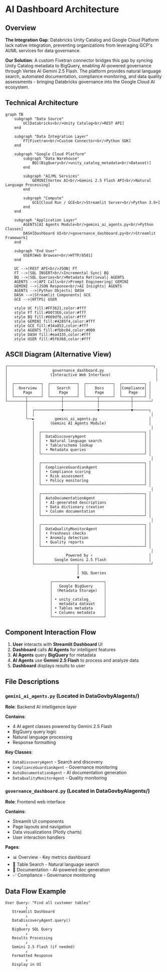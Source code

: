 # AI Dashboard Architecture

## Overview

**The Integration Gap**: Databricks Unity Catalog and Google Cloud Platform lack native integration, preventing organizations from leveraging GCP's AI/ML services for data governance.

**Our Solution**: A custom Fivetran connector bridges this gap by syncing Unity Catalog metadata to BigQuery, enabling AI-powered governance through Vertex AI Gemini 2.5 Flash. The platform provides natural language search, automated documentation, compliance monitoring, and data quality assessments - bringing Databricks governance into the Google Cloud AI ecosystem.

## Technical Architecture

```mermaid
graph TB
    subgraph "Data Source"
        UC[Databricks<br/>Unity Catalog<br/>REST API]
    end

    subgraph "Data Integration Layer"
        FT[Fivetran<br/>Custom Connector<br/>Python SDK]
    end

    subgraph "Google Cloud Platform"
        subgraph "Data Warehouse"
            BQ[(BigQuery<br/>unity_catalog_metadata<br/>Dataset)]
        end

        subgraph "AI/ML Services"
            GEMINI[Vertex AI<br/>Gemini 2.5 Flash API<br/>Natural Language Processing]
        end

        subgraph "Compute"
            GCE[Cloud Run / GCE<br/>Streamlit Server<br/>Python 3.9+]
        end
    end

    subgraph "Application Layer"
        AGENTS[AI Agents Module<br/>gemini_ai_agents.py<br/>Python Classes]
        DASH[Dashboard UI<br/>governance_dashboard.py<br/>Streamlit Framework]
    end

    subgraph "End User"
        USER[Web Browser<br/>HTTP/8501]
    end

    UC -->|REST API<br/>JSON| FT
    FT -->|SQL INSERT<br/>Incremental Sync| BQ
    BQ -->|SQL Queries<br/>Metadata Retrieval| AGENTS
    AGENTS -->|API Calls<br/>Prompt Engineering| GEMINI
    GEMINI -->|JSON Response<br/>AI Insights| AGENTS
    AGENTS -->|Python Objects| DASH
    DASH -->|Streamlit Components| GCE
    GCE -->|HTTPS| USER

    style UC fill:#FF3621,color:#fff
    style FT fill:#0073E6,color:#fff
    style BQ fill:#669df6,color:#fff
    style GEMINI fill:#4285f4,color:#fff
    style GCE fill:#34a853,color:#fff
    style AGENTS fill:#fbbc04,color:#000
    style DASH fill:#ea4335,color:#fff
    style USER fill:#5f6368,color:#fff
```

## ASCII Diagram (Alternative View)

```
┌─────────────────────────────────────────────────────────────────┐
│                    governance_dashboard.py                       │
│                   (Interactive Web Interface)                    │
│                                                                  │
│  ┌────────────┐  ┌────────────┐  ┌────────────┐  ┌──────────┐ │
│  │  Overview  │  │   Search   │  │    Docs    │  │Compliance│ │
│  │    Page    │  │    Page    │  │    Page    │  │   Page   │ │
│  └─────┬──────┘  └─────┬──────┘  └─────┬──────┘  └────┬─────┘ │
└────────┼───────────────┼───────────────┼──────────────┼────────┘
         │               │               │              │
         │  ┌────────────▼───────────────▼──────────────▼───────┐
         │  │                                                    │
         └──►         gemini_ai_agents.py                       │
            │       (Gemini AI Agents Module)                   │
            │                                                    │
            │  ┌──────────────────────────────────────────────┐ │
            │  │  DataDiscoveryAgent                          │ │
            │  │  • Natural language search                   │ │
            │  │  • Table/schema lookup                       │ │
            │  │  • Metadata queries                          │ │
            │  └──────────────────────────────────────────────┘ │
            │                                                    │
            │  ┌──────────────────────────────────────────────┐ │
            │  │  ComplianceGuardianAgent                     │ │
            │  │  • Compliance scoring                        │ │
            │  │  • Risk assessment                           │ │
            │  │  • Policy monitoring                         │ │
            │  └──────────────────────────────────────────────┘ │
            │                                                    │
            │  ┌──────────────────────────────────────────────┐ │
            │  │  AutoDocumentationAgent                      │ │
            │  │  • AI-generated descriptions                 │ │
            │  │  • Data dictionary creation                  │ │
            │  │  • Column documentation                      │ │
            │  └──────────────────────────────────────────────┘ │
            │                                                    │
            │  ┌──────────────────────────────────────────────┐ │
            │  │  DataQualityMonitorAgent                     │ │
            │  │  • Freshness checks                          │ │
            │  │  • Anomaly detection                         │ │
            │  │  • Quality reports                           │ │
            │  └──────────────────────────────────────────────┘ │
            │                                                    │
            │              Powered by ⚡                         │
            │         Google Gemini 2.5 Flash                   │
            └───────────────────┬────────────────────────────────┘
                                │
                                │ SQL Queries
                                ▼
                    ┌───────────────────────┐
                    │   Google BigQuery     │
                    │  (Metadata Storage)   │
                    │                       │
                    │ • unity_catalog_      │
                    │   metadata dataset    │
                    │ • Tables metadata     │
                    │ • Columns metadata    │
                    └───────────────────────┘
```

## Component Interaction Flow

1. **User** interacts with **Streamlit Dashboard** UI
2. **Dashboard** calls **AI Agents** for intelligent features
3. **AI Agents** query **BigQuery** for metadata
4. **AI Agents** use **Gemini 2.5 Flash** to process and analyze data
5. **Dashboard** displays results to user

## File Descriptions

### `gemini_ai_agents.py` (Located in DataGovbyAIagents/)
**Role**: Backend AI intelligence layer

**Contains**:
- 4 AI agent classes powered by Gemini 2.5 Flash
- BigQuery query logic
- Natural language processing
- Response formatting

**Key Classes**:
- `DataDiscoveryAgent` - Search and discovery
- `ComplianceGuardianAgent` - Governance monitoring
- `AutoDocumentationAgent` - AI documentation generation
- `DataQualityMonitorAgent` - Quality monitoring

### `governance_dashboard.py` (Located in DataGovbyAIagents/)
**Role**: Frontend web interface

**Contains**:
- Streamlit UI components
- Page layouts and navigation
- Data visualizations (Plotly charts)
- User interaction handlers

**Pages**:
- 📊 Overview - Key metrics dashboard
- 🔎 Table Search - Natural language search
- 📝 Documentation - AI-powered doc generation
- ✅ Compliance - Governance monitoring

## Data Flow Example

```
User Query: "Find all customer tables"
         ↓
   Streamlit Dashboard
         ↓
   DataDiscoveryAgent.query()
         ↓
   BigQuery SQL Query
         ↓
   Results Processing
         ↓
   Gemini 2.5 Flash (if needed)
         ↓
   Formatted Response
         ↓
   Display in UI
```
